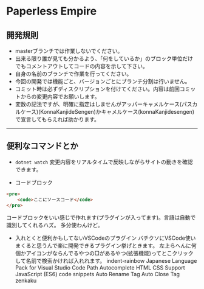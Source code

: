 # Paperless Empire

## 開発規則
* masterブランチでは作業しないでください。
* 出来る限り誰が見ても分かるよう、「何をしているか」のブロック単位だけでもコメントアウトしてコードの内容を示して下さい。
* 自身の名前のブランチで作業を行ってください。
* 今回の開発では機能ごと、バージョンごとにブランチ分割は行いません。
* コミット時は必ずディスクリプションを付けてください。内容は前回コミットからの変更内容でお願いします。
* 変数の記法ですが、明確に指定はしませんがアッパーキャメルケース(パスカルケース)(KonnaKanjideSengen)かキャメルケース(konnaKanjidesengen)で宣言してもらえれば助かります。

---

## 便利なコマンドとか
* `dotnet watch`
変更内容をリアルタイムで反映しながらサイトの動きを確認できます。

* コードブロック
~~~html
<pre>
    <code>ここにソースコード</code>
</pre>
~~~
コードブロックをいい感じで作れます(プラグインが入ってます)。言語は自動で識別してくれるハズ。
多分使わんけど。

* 入れとくと便利かもしてないVSCodeのプラグイン
バチクソにVSCode使いまくると思うんで楽に開発できるプラグイン挙げときます。
左上らへんに何個かアイコンがならんでるやつの□があるやつ(拡張機能)ってとこクリックして名前で検索かければ入れれます。
    indent-rainbow
    Japanese Language Pack for Visual Studio Code
    Path Autocomplete
    HTML CSS Support
    JavaScript (ES6) code snippets
    Auto Rename Tag
    Auto Close Tag
    zenkaku